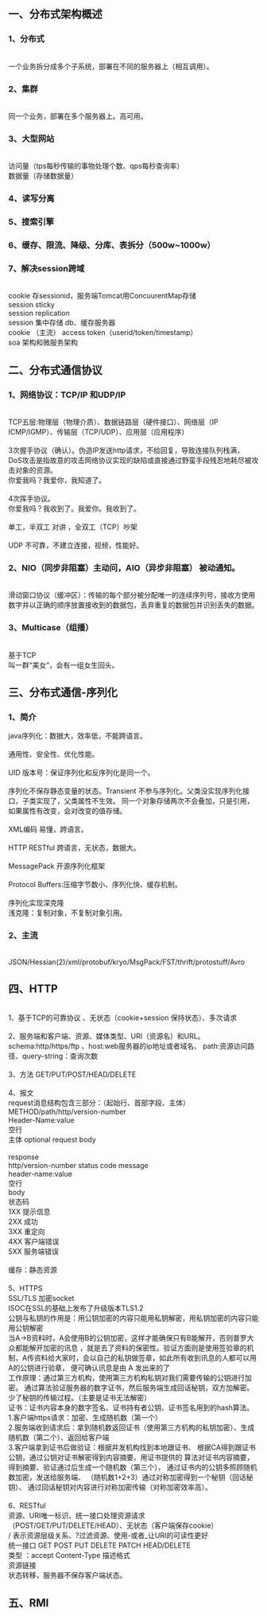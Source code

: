 ## 一、分布式架构概述
### 1、分布式
<br>一个业务拆分成多个子系统，部署在不同的服务器上（相互调用）。
### 2、集群
<br>同一个业务，部署在多个服务器上。高可用。
### 3、大型网站
<br> 访问量（tps每秒传输的事物处理个数、qps每秒查询率）
<br> 数据量（存储数据量）
### 4、读写分离
### 5、搜索引擎
### 6、缓存、限流、降级、分库、表拆分（500w~1000w）
### 7、解决session跨域
<br> cookie 存sessionid，服务端Tomcat用ConcuurentMap存储
<br> session sticky
<br> session replication 
<br> session 集中存储 db、缓存服务器
<br> cookie （主流） access token（userid/token/timestamp）
<br> soa 架构和微服务架构
## 二、分布式通信协议
### 1、网络协议：TCP/IP 和UDP/IP
<br> TCP五层:物理层（物理介质）、数据链路层（硬件接口）、网络层（IP ICMP/IGMP）、传输层（TCP/UDP）、应用层（应用程序）
<br><br> 3次握手协议（确认）。伪造IP发送http请求，不给回复，导致连接队列栈满，
DoS攻击是指故意的攻击网络协议实现的缺陷或直接通过野蛮手段残忍地耗尽被攻击对象的资源。
<br>你爱我吗？我爱你，我知道了。
<br><br> 4次挥手协议。
<br>你爱我吗？我收到了。我爱你。我收到了。
<br><br> 单工，半双工 对讲 ，全双工（TCP）吵架
<br><br> UDP 不可靠，不建立连接，视频，性能好。
### 2、NIO（同步非阻塞）主动问，AIO（异步非阻塞） 被动通知。
<br> 滑动窗口协议（缓冲区）：传输的每个部分被分配唯一的连续序列号，接收方使用数字并以正确的顺序放置接收到的数据包，丢弃重复的数据包并识别丢失的数据。
### 3、Multicase（组播）
<br>基于TCP
<br>叫一群“美女”，会有一组女生回头。
## 三、分布式通信-序列化
### 1、简介
java序列化：数据大，效率低，不能跨语言。
<br><br>通用性、安全性、优化性能。
<br><br>UID 版本号：保证序列化和反序列化是同一个。
<br><br>序列化不保存静态变量的状态。Transient 不参与序列化。父类没实现序列化接口，子类实现了，父类属性不生效。
同一个对象存储两次不会叠加，只是引用，如果属性有改变，会对改变的值存储。
<br><br>XML编码 易懂，跨语言。
<br><br>HTTP RESTful 跨语言，无状态，数据大。
<br><br>MessagePack 开源序列化框架
<br><br>Protocol Buffers:压缩字节数小、序列化快、缓存机制。
<br><br>序列化实现深克隆
<br>浅克隆：复制对象，不复制对象引用。
### 2、主流
<br>JSON/Hessian(2)/xml/protobuf/kryo/MsgPack/FST/thrift/protostuff/Avro
## 四、HTTP
<br>1、基于TCP的可靠协议
、无状态（cookie+session 保持状态）、多次请求
<br><br> 2、服务端和客户端、资源、媒体类型、URI（资源名）和URL。
<br>schema:http/https/ftp 、host:web服务器的ip地址或者域名、
path:资源访问路径、query-string：查询次数
<br><br>3、方法 GET/PUT/POST/HEAD/DELETE
<br><br>4、报文
<br> request消息结构包含三部分：（起始行、首部字段、主体）
<br>METHOD/path/http/version-number
<br>Header-Name:value
<br>空行
<br>主体 optional request body
<br><br> response
<br>http/version-number status code message
<br>header-name:value
<br>空行
<br>body
<br>状态码
<br>1XX 提示信息
<br>2XX 成功
<br>3XX 重定向
<br>4XX	客户端错误
<br>5XX 服务端错误
<br><br>缓存：静态资源
<br><br>5、HTTPS
<br>SSL/TLS 加密socket
<br> ISOC在SSL的基础上发布了升级版本TLS1.2
<br>公钥与私钥的作用是：用公钥加密的内容只能用私钥解密，用私钥加密的内容只能用公钥解密
<br>当A->B资料时，A会使用B的公钥加密，这样才能确保只有B能解开，否则普罗大众都能解开加密的讯息
，就是去了资料的保密性。验证方面则是使用签验章的机制，A传资料给大家时，会以自己的私钥做签章，如此所有收到讯息的人都可以用A的公钥进行验章，
便可确认讯息是由 A 发出来的了
<br>工作原理：通过第三方机构，使用第三方机构私钥对我们需要传输的公钥进行加密。
通过算法验证服务器的数字证书，然后服务端生成回话秘钥，双方加解密。少了秘钥的传输过程。（主要是证书无法解密）
<br>证书：证书内容本身的数字签名、证书持有者公钥、证书签名用到的hash算法。
<br>1.客户端https请求：加密、生成随机数（第一个）
<br>2.服务端收到请求后：拿到随机数返回证书（使用第三方机构的私钥加密）、生成随机数（第二个）、返回给客户端
<br>3.客户端拿到证书后做验证：根据并发机构找到本地跟证书、
根据CA得到跟证书公钥，通过公钥对证书解密得到内容摘要、用证书提供的
算法对证书内容摘要，得到摘要、验证通过后生成一个随机数（第三个），
通过证书内的公钥多照顾随机数加密，发送给服务端、
（随机数1+2+3）通过对称加密得到一个秘钥（回话秘钥）、
通过回话秘钥对内容进行对称加密传输（对称加密效率高）。
<br><br>6、RESTful
<br>资源、URI唯一标识、统一接口处理资源请求（POST/GET/PUT/DELETE/HEAD）、无状态（客户端保存cookie）
<br> / 表示资源层级关系、?过滤资源、使用-或者_让URI的可读性更好
<br>统一接口 GET POST PUT DELETE PATCH HEAD/DELETE
<br>类型 ：accept Content-Type 描述格式
<br>资源链接
<br>状态转移，服务器不保存客户端状态。
## 五、RMI








